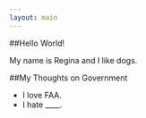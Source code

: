 ```yaml
---
layout: main
---
```


##Hello World!

My name is Regina and I like dogs.

##My Thoughts on Government

* I love FAA.
* I hate ____.

